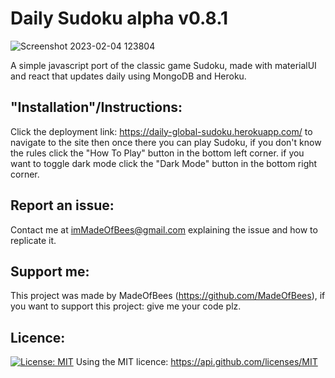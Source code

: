 # Daily Sudoku alpha v0.8.1

![Screenshot 2023-02-04 123804](https://user-images.githubusercontent.com/9198297/216781602-14756b53-1e43-4918-ad5a-bac6f415adac.jpg)

A simple javascript port of the classic game Sudoku, made with materialUI and react that updates daily using MongoDB and Heroku.

## "Installation"/Instructions:

Click the deployment link: https://daily-global-sudoku.herokuapp.com/ to navigate to the site then once there you can play Sudoku, if you don't know the rules click the "How To Play" button in the bottom left corner. if you want to toggle dark mode click the "Dark Mode" button in the bottom right corner.

## Report an issue:

Contact me at imMadeOfBees@gmail.com explaining the issue and how to replicate it.

## Support me:

This project was made by MadeOfBees (https://github.com/MadeOfBees), if you want to support this project: give me your code plz.

## Licence:

[![License: MIT](https://img.shields.io/badge/License-MIT-yellow.svg)](https://opensource.org/licenses/MIT)
Using the MIT licence: https://api.github.com/licenses/MIT

